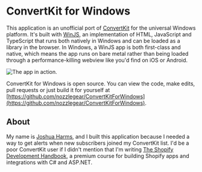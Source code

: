 # ConvertKit for Windows

This application is an unofficial port of [ConvertKit](https://convertkit.com) for the universal Windows platform. It's built with [WinJS](https://github.com/winjs/winjs), an implementation of HTML, JavaScript and TypeScript that runs both natively in Windows and can be loaded as a library in the browser. In Windows, a WinJS app is both first-class and native, which means the app runs on bare metal rather than being loaded through a performance-killing webview like you'd find on iOS or Android.

![The app in action.](https://giant.gfycat.com/GreedyComplexDogwoodtwigborer.gif)

ConvertKit for Windows is open source. You can view the code, make edits, pull requests or just build it for yourself at [https://github.com/nozzlegear/ConvertKitForWindows](https://github.com/nozzlegear/ConvertKitForWindows).

## About

My name is [Joshua Harms](https://nozzlegear.com/about), and I built this application because I needed a way to get alerts when new subscribers joined my ConvertKit list. I'd be a poor ConvertKit user if I didn't mention that I'm writing [The Shopify Development Handbook](https://nozzlegear.com/shopify-development-handbook?ref=ConvertKitForWindows), a premium course for building Shopify apps and integrations with C# and ASP.NET.
